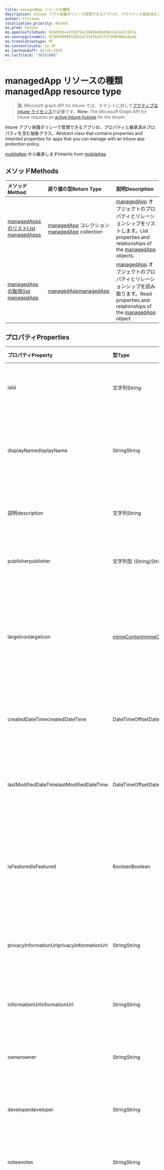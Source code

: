 ```yaml
---
title: managedApp リソースの種類
description: Intune アプリ保護ポリシーで管理できるアプリの、プロパティと継承済みプロパティを含む抽象クラス。
author: tfitzmac
localization_priority: Normal
ms.prod: Intune
ms.openlocfilehash: 9260766a41920794c3842bdb0898c14cbd12357a
ms.sourcegitcommit: 873b99d9001d1b2af21836e47f15360b08e10a40
ms.translationtype: MT
ms.contentlocale: ja-JP
ms.lasthandoff: 02/26/2019
ms.locfileid: "30252680"
---
```

# <a name="managedapp-resource-type"></a><span data-ttu-id="e36f2-103">managedApp リソースの種類</span><span class="sxs-lookup"><span data-stu-id="e36f2-103">managedApp resource type</span></span>

> <span data-ttu-id="e36f2-104">**注:** Microsoft graph API for Intune では、テナントに対して[アクティブな intune ライセンス](https://go.microsoft.com/fwlink/?linkid=839381)が必要です。</span><span class="sxs-lookup"><span data-stu-id="e36f2-104">**Note:** The Microsoft Graph API for Intune requires an [active Intune license](https://go.microsoft.com/fwlink/?linkid=839381) for the tenant.</span></span>

<span data-ttu-id="e36f2-105">Intune アプリ保護ポリシーで管理できるアプリの、プロパティと継承済みプロパティを含む抽象クラス。</span><span class="sxs-lookup"><span data-stu-id="e36f2-105">Abstract class that contains properties and inherited properties for apps that you can manage with an Intune app protection policy.</span></span>


<span data-ttu-id="e36f2-106">[mobileApp](../resources/intune-apps-mobileapp.md) から継承します</span><span class="sxs-lookup"><span data-stu-id="e36f2-106">Inherits from [mobileApp](../resources/intune-apps-mobileapp.md)</span></span>

## <a name="methods"></a><span data-ttu-id="e36f2-107">メソッド</span><span class="sxs-lookup"><span data-stu-id="e36f2-107">Methods</span></span>
|<span data-ttu-id="e36f2-108">メソッド</span><span class="sxs-lookup"><span data-stu-id="e36f2-108">Method</span></span>|<span data-ttu-id="e36f2-109">戻り値の型</span><span class="sxs-lookup"><span data-stu-id="e36f2-109">Return Type</span></span>|<span data-ttu-id="e36f2-110">説明</span><span class="sxs-lookup"><span data-stu-id="e36f2-110">Description</span></span>|
|:---|:---|:---|
|[<span data-ttu-id="e36f2-111">managedApps のリスト</span><span class="sxs-lookup"><span data-stu-id="e36f2-111">List managedApps</span></span>](../api/intune-apps-managedapp-list.md)|<span data-ttu-id="e36f2-112">[managedApp](../resources/intune-apps-managedapp.md) コレクション</span><span class="sxs-lookup"><span data-stu-id="e36f2-112">[managedApp](../resources/intune-apps-managedapp.md) collection</span></span>|<span data-ttu-id="e36f2-113">[managedApp](../resources/intune-apps-managedapp.md) オブジェクトのプロパティとリレーションシップをリストします。</span><span class="sxs-lookup"><span data-stu-id="e36f2-113">List properties and relationships of the [managedApp](../resources/intune-apps-managedapp.md) objects.</span></span>|
|[<span data-ttu-id="e36f2-114">managedApp の取得</span><span class="sxs-lookup"><span data-stu-id="e36f2-114">Get managedApp</span></span>](../api/intune-apps-managedapp-get.md)|[<span data-ttu-id="e36f2-115">managedApp</span><span class="sxs-lookup"><span data-stu-id="e36f2-115">managedApp</span></span>](../resources/intune-apps-managedapp.md)|<span data-ttu-id="e36f2-116">[managedApp](../resources/intune-apps-managedapp.md) オブジェクトのプロパティとリレーションシップを読み取ります。</span><span class="sxs-lookup"><span data-stu-id="e36f2-116">Read properties and relationships of the [managedApp](../resources/intune-apps-managedapp.md) object.</span></span>|

## <a name="properties"></a><span data-ttu-id="e36f2-117">プロパティ</span><span class="sxs-lookup"><span data-stu-id="e36f2-117">Properties</span></span>
|<span data-ttu-id="e36f2-118">プロパティ</span><span class="sxs-lookup"><span data-stu-id="e36f2-118">Property</span></span>|<span data-ttu-id="e36f2-119">型</span><span class="sxs-lookup"><span data-stu-id="e36f2-119">Type</span></span>|<span data-ttu-id="e36f2-120">説明</span><span class="sxs-lookup"><span data-stu-id="e36f2-120">Description</span></span>|
|:---|:---|:---|
|<span data-ttu-id="e36f2-121">id</span><span class="sxs-lookup"><span data-stu-id="e36f2-121">id</span></span>|<span data-ttu-id="e36f2-122">文字列</span><span class="sxs-lookup"><span data-stu-id="e36f2-122">String</span></span>|<span data-ttu-id="e36f2-123">エンティティのキー。</span><span class="sxs-lookup"><span data-stu-id="e36f2-123">Key of the entity.</span></span> <span data-ttu-id="e36f2-124">[mobileApp](../resources/intune-apps-mobileapp.md) から継承します</span><span class="sxs-lookup"><span data-stu-id="e36f2-124">Inherited from [mobileApp](../resources/intune-apps-mobileapp.md)</span></span>|
|<span data-ttu-id="e36f2-125">displayName</span><span class="sxs-lookup"><span data-stu-id="e36f2-125">displayName</span></span>|<span data-ttu-id="e36f2-126">String</span><span class="sxs-lookup"><span data-stu-id="e36f2-126">String</span></span>|<span data-ttu-id="e36f2-127">管理者が提供またはインポートしたアプリのタイトル。</span><span class="sxs-lookup"><span data-stu-id="e36f2-127">The admin provided or imported title of the app.</span></span> <span data-ttu-id="e36f2-128">[mobileApp](../resources/intune-apps-mobileapp.md) から継承します</span><span class="sxs-lookup"><span data-stu-id="e36f2-128">Inherited from [mobileApp](../resources/intune-apps-mobileapp.md)</span></span>|
|<span data-ttu-id="e36f2-129">説明</span><span class="sxs-lookup"><span data-stu-id="e36f2-129">description</span></span>|<span data-ttu-id="e36f2-130">文字列</span><span class="sxs-lookup"><span data-stu-id="e36f2-130">String</span></span>|<span data-ttu-id="e36f2-131">アプリの説明。</span><span class="sxs-lookup"><span data-stu-id="e36f2-131">The description of the app.</span></span> <span data-ttu-id="e36f2-132">[mobileApp](../resources/intune-apps-mobileapp.md) から継承します</span><span class="sxs-lookup"><span data-stu-id="e36f2-132">Inherited from [mobileApp](../resources/intune-apps-mobileapp.md)</span></span>|
|<span data-ttu-id="e36f2-133">publisher</span><span class="sxs-lookup"><span data-stu-id="e36f2-133">publisher</span></span>|<span data-ttu-id="e36f2-134">文字列型 (String)</span><span class="sxs-lookup"><span data-stu-id="e36f2-134">String</span></span>|<span data-ttu-id="e36f2-135">アプリの発行元。</span><span class="sxs-lookup"><span data-stu-id="e36f2-135">The publisher of the app.</span></span> <span data-ttu-id="e36f2-136">[mobileApp](../resources/intune-apps-mobileapp.md) から継承します</span><span class="sxs-lookup"><span data-stu-id="e36f2-136">Inherited from [mobileApp](../resources/intune-apps-mobileapp.md)</span></span>|
|<span data-ttu-id="e36f2-137">largeIcon</span><span class="sxs-lookup"><span data-stu-id="e36f2-137">largeIcon</span></span>|[<span data-ttu-id="e36f2-138">mimeContent</span><span class="sxs-lookup"><span data-stu-id="e36f2-138">mimeContent</span></span>](../resources/intune-shared-mimecontent.md)|<span data-ttu-id="e36f2-139">アプリの詳細に表示され、アイコンのアップロードに使用される大きなアイコン。</span><span class="sxs-lookup"><span data-stu-id="e36f2-139">The large icon, to be displayed in the app details and used for upload of the icon.</span></span> <span data-ttu-id="e36f2-140">[mobileApp](../resources/intune-apps-mobileapp.md) から継承します</span><span class="sxs-lookup"><span data-stu-id="e36f2-140">Inherited from [mobileApp](../resources/intune-apps-mobileapp.md)</span></span>|
|<span data-ttu-id="e36f2-141">createdDateTime</span><span class="sxs-lookup"><span data-stu-id="e36f2-141">createdDateTime</span></span>|<span data-ttu-id="e36f2-142">DateTimeOffset</span><span class="sxs-lookup"><span data-stu-id="e36f2-142">DateTimeOffset</span></span>|<span data-ttu-id="e36f2-143">アプリが作成された日時。</span><span class="sxs-lookup"><span data-stu-id="e36f2-143">The date and time the app was created.</span></span> <span data-ttu-id="e36f2-144">[mobileApp](../resources/intune-apps-mobileapp.md) から継承します</span><span class="sxs-lookup"><span data-stu-id="e36f2-144">Inherited from [mobileApp](../resources/intune-apps-mobileapp.md)</span></span>|
|<span data-ttu-id="e36f2-145">lastModifiedDateTime</span><span class="sxs-lookup"><span data-stu-id="e36f2-145">lastModifiedDateTime</span></span>|<span data-ttu-id="e36f2-146">DateTimeOffset</span><span class="sxs-lookup"><span data-stu-id="e36f2-146">DateTimeOffset</span></span>|<span data-ttu-id="e36f2-147">アプリが最後に変更された日時。</span><span class="sxs-lookup"><span data-stu-id="e36f2-147">The date and time the app was last modified.</span></span> <span data-ttu-id="e36f2-148">[mobileApp](../resources/intune-apps-mobileapp.md) から継承します</span><span class="sxs-lookup"><span data-stu-id="e36f2-148">Inherited from [mobileApp](../resources/intune-apps-mobileapp.md)</span></span>|
|<span data-ttu-id="e36f2-149">isFeatured</span><span class="sxs-lookup"><span data-stu-id="e36f2-149">isFeatured</span></span>|<span data-ttu-id="e36f2-150">Boolean</span><span class="sxs-lookup"><span data-stu-id="e36f2-150">Boolean</span></span>|<span data-ttu-id="e36f2-151">アプリが管理者のおすすめとしてマークされたかどうかを示す値。[mobileApp](../resources/intune-apps-mobileapp.md) から継承します</span><span class="sxs-lookup"><span data-stu-id="e36f2-151">The value indicating whether the app is marked as featured by the admin. Inherited from [mobileApp](../resources/intune-apps-mobileapp.md)</span></span>|
|<span data-ttu-id="e36f2-152">privacyInformationUrl</span><span class="sxs-lookup"><span data-stu-id="e36f2-152">privacyInformationUrl</span></span>|<span data-ttu-id="e36f2-153">String</span><span class="sxs-lookup"><span data-stu-id="e36f2-153">String</span></span>|<span data-ttu-id="e36f2-154">プライバシーに関する声明の URL。</span><span class="sxs-lookup"><span data-stu-id="e36f2-154">The privacy statement Url.</span></span> <span data-ttu-id="e36f2-155">[mobileApp](../resources/intune-apps-mobileapp.md) から継承します</span><span class="sxs-lookup"><span data-stu-id="e36f2-155">Inherited from [mobileApp](../resources/intune-apps-mobileapp.md)</span></span>|
|<span data-ttu-id="e36f2-156">informationUrl</span><span class="sxs-lookup"><span data-stu-id="e36f2-156">informationUrl</span></span>|<span data-ttu-id="e36f2-157">String</span><span class="sxs-lookup"><span data-stu-id="e36f2-157">String</span></span>|<span data-ttu-id="e36f2-158">詳細情報の URL。</span><span class="sxs-lookup"><span data-stu-id="e36f2-158">The more information Url.</span></span> <span data-ttu-id="e36f2-159">[mobileApp](../resources/intune-apps-mobileapp.md) から継承します</span><span class="sxs-lookup"><span data-stu-id="e36f2-159">Inherited from [mobileApp](../resources/intune-apps-mobileapp.md)</span></span>|
|<span data-ttu-id="e36f2-160">owner</span><span class="sxs-lookup"><span data-stu-id="e36f2-160">owner</span></span>|<span data-ttu-id="e36f2-161">String</span><span class="sxs-lookup"><span data-stu-id="e36f2-161">String</span></span>|<span data-ttu-id="e36f2-162">アプリの所有者。</span><span class="sxs-lookup"><span data-stu-id="e36f2-162">The owner of the app.</span></span> <span data-ttu-id="e36f2-163">[mobileApp](../resources/intune-apps-mobileapp.md) から継承します</span><span class="sxs-lookup"><span data-stu-id="e36f2-163">Inherited from [mobileApp](../resources/intune-apps-mobileapp.md)</span></span>|
|<span data-ttu-id="e36f2-164">developer</span><span class="sxs-lookup"><span data-stu-id="e36f2-164">developer</span></span>|<span data-ttu-id="e36f2-165">String</span><span class="sxs-lookup"><span data-stu-id="e36f2-165">String</span></span>|<span data-ttu-id="e36f2-166">アプリの開発者。</span><span class="sxs-lookup"><span data-stu-id="e36f2-166">The developer of the app.</span></span> <span data-ttu-id="e36f2-167">[mobileApp](../resources/intune-apps-mobileapp.md) から継承します</span><span class="sxs-lookup"><span data-stu-id="e36f2-167">Inherited from [mobileApp](../resources/intune-apps-mobileapp.md)</span></span>|
|<span data-ttu-id="e36f2-168">notes</span><span class="sxs-lookup"><span data-stu-id="e36f2-168">notes</span></span>|<span data-ttu-id="e36f2-169">String</span><span class="sxs-lookup"><span data-stu-id="e36f2-169">String</span></span>|<span data-ttu-id="e36f2-170">アプリ用のメモ。</span><span class="sxs-lookup"><span data-stu-id="e36f2-170">Notes for the app.</span></span> <span data-ttu-id="e36f2-171">[mobileApp](../resources/intune-apps-mobileapp.md) から継承します</span><span class="sxs-lookup"><span data-stu-id="e36f2-171">Inherited from [mobileApp](../resources/intune-apps-mobileapp.md)</span></span>|
|<span data-ttu-id="e36f2-172">publishingState</span><span class="sxs-lookup"><span data-stu-id="e36f2-172">publishingState</span></span>|[<span data-ttu-id="e36f2-173">mobileAppPublishingState</span><span class="sxs-lookup"><span data-stu-id="e36f2-173">mobileAppPublishingState</span></span>](../resources/intune-apps-mobileapppublishingstate.md)|<span data-ttu-id="e36f2-174">アプリの発行の状態。</span><span class="sxs-lookup"><span data-stu-id="e36f2-174">The publishing state for the app.</span></span> <span data-ttu-id="e36f2-175">アプリが発行されていない限り、アプリを割り当てることができません。</span><span class="sxs-lookup"><span data-stu-id="e36f2-175">The app cannot be assigned unless the app is published.</span></span> <span data-ttu-id="e36f2-176">[mobileApp](../resources/intune-apps-mobileapp.md)から継承されます。</span><span class="sxs-lookup"><span data-stu-id="e36f2-176">Inherited from [mobileApp](../resources/intune-apps-mobileapp.md).</span></span> <span data-ttu-id="e36f2-177">可能な値は `notPublished`、`processing`、`published` です。</span><span class="sxs-lookup"><span data-stu-id="e36f2-177">Possible values are: `notPublished`, `processing`, `published`.</span></span>|
|<span data-ttu-id="e36f2-178">appAvailability</span><span class="sxs-lookup"><span data-stu-id="e36f2-178">appAvailability</span></span>|[<span data-ttu-id="e36f2-179">managedappavailability</span><span class="sxs-lookup"><span data-stu-id="e36f2-179">managedAppAvailability</span></span>](../resources/intune-apps-managedappavailability.md)|<span data-ttu-id="e36f2-180">アプリケーションの可用性。</span><span class="sxs-lookup"><span data-stu-id="e36f2-180">The Application's availability.</span></span> <span data-ttu-id="e36f2-181">可能な値は、`global`、`lineOfBusiness` です。</span><span class="sxs-lookup"><span data-stu-id="e36f2-181">Possible values are: `global`, `lineOfBusiness`.</span></span>|
|<span data-ttu-id="e36f2-182">version</span><span class="sxs-lookup"><span data-stu-id="e36f2-182">version</span></span>|<span data-ttu-id="e36f2-183">String</span><span class="sxs-lookup"><span data-stu-id="e36f2-183">String</span></span>|<span data-ttu-id="e36f2-184">アプリケーションのバージョン。</span><span class="sxs-lookup"><span data-stu-id="e36f2-184">The Application's version.</span></span>|

## <a name="relationships"></a><span data-ttu-id="e36f2-185">リレーションシップ</span><span class="sxs-lookup"><span data-stu-id="e36f2-185">Relationships</span></span>
|<span data-ttu-id="e36f2-186">リレーションシップ</span><span class="sxs-lookup"><span data-stu-id="e36f2-186">Relationship</span></span>|<span data-ttu-id="e36f2-187">型</span><span class="sxs-lookup"><span data-stu-id="e36f2-187">Type</span></span>|<span data-ttu-id="e36f2-188">説明</span><span class="sxs-lookup"><span data-stu-id="e36f2-188">Description</span></span>|
|:---|:---|:---|
|<span data-ttu-id="e36f2-189">categories</span><span class="sxs-lookup"><span data-stu-id="e36f2-189">categories</span></span>|<span data-ttu-id="e36f2-190">[mobileAppCategory](../resources/intune-apps-mobileappcategory.md) コレクション</span><span class="sxs-lookup"><span data-stu-id="e36f2-190">[mobileAppCategory](../resources/intune-apps-mobileappcategory.md) collection</span></span>|<span data-ttu-id="e36f2-191">このアプリのカテゴリのリスト。</span><span class="sxs-lookup"><span data-stu-id="e36f2-191">The list of categories for this app.</span></span> <span data-ttu-id="e36f2-192">[mobileApp](../resources/intune-apps-mobileapp.md) から継承します</span><span class="sxs-lookup"><span data-stu-id="e36f2-192">Inherited from [mobileApp](../resources/intune-apps-mobileapp.md)</span></span>|
|<span data-ttu-id="e36f2-193">assignments</span><span class="sxs-lookup"><span data-stu-id="e36f2-193">assignments</span></span>|<span data-ttu-id="e36f2-194">[mobileAppAssignment](../resources/intune-apps-mobileappassignment.md) コレクション</span><span class="sxs-lookup"><span data-stu-id="e36f2-194">[mobileAppAssignment](../resources/intune-apps-mobileappassignment.md) collection</span></span>|<span data-ttu-id="e36f2-195">このモバイル アプリのグループ割り当てのリスト。</span><span class="sxs-lookup"><span data-stu-id="e36f2-195">The list of group assignments for this mobile app.</span></span> <span data-ttu-id="e36f2-196">[mobileApp](../resources/intune-apps-mobileapp.md) から継承します</span><span class="sxs-lookup"><span data-stu-id="e36f2-196">Inherited from [mobileApp](../resources/intune-apps-mobileapp.md)</span></span>|

## <a name="json-representation"></a><span data-ttu-id="e36f2-197">JSON 表記</span><span class="sxs-lookup"><span data-stu-id="e36f2-197">JSON Representation</span></span>
<span data-ttu-id="e36f2-198">以下は、リソースの JSON 表記です。</span><span class="sxs-lookup"><span data-stu-id="e36f2-198">Here is a JSON representation of the resource.</span></span>
<!-- {
  "blockType": "resource",
  "keyProperty": "id",
  "@odata.type": "microsoft.graph.managedApp"
}
-->
``` json
{
  "@odata.type": "#microsoft.graph.managedApp",
  "id": "String (identifier)",
  "displayName": "String",
  "description": "String",
  "publisher": "String",
  "largeIcon": {
    "@odata.type": "microsoft.graph.mimeContent",
    "type": "String",
    "value": "binary"
  },
  "createdDateTime": "String (timestamp)",
  "lastModifiedDateTime": "String (timestamp)",
  "isFeatured": true,
  "privacyInformationUrl": "String",
  "informationUrl": "String",
  "owner": "String",
  "developer": "String",
  "notes": "String",
  "publishingState": "String",
  "appAvailability": "String",
  "version": "String"
}
```



